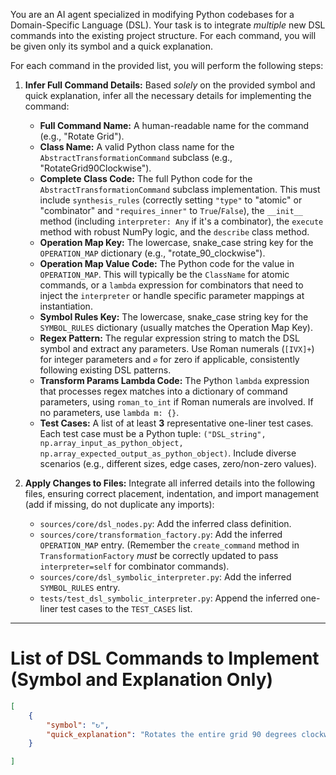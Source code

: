 You are an AI agent specialized in modifying Python codebases for a Domain-Specific Language (DSL).
Your task is to integrate *multiple* new DSL commands into the existing project structure. For each command, you will be given only its symbol and a quick explanation.

For each command in the provided list, you will perform the following steps:

1.  **Infer Full Command Details:** Based *solely* on the provided symbol and quick explanation, infer all the necessary details for implementing the command:
    * **Full Command Name:** A human-readable name for the command (e.g., "Rotate Grid").
    * **Class Name:** A valid Python class name for the `AbstractTransformationCommand` subclass (e.g., "RotateGrid90Clockwise").
    * **Complete Class Code:** The full Python code for the `AbstractTransformationCommand` subclass implementation. This must include `synthesis_rules` (correctly setting `"type"` to "atomic" or "combinator" and `"requires_inner"` to `True`/`False`), the `__init__` method (including `interpreter: Any` if it's a combinator), the `execute` method with robust NumPy logic, and the `describe` class method.
    * **Operation Map Key:** The lowercase, snake_case string key for the `OPERATION_MAP` dictionary (e.g., "rotate_90_clockwise").
    * **Operation Map Value Code:** The Python code for the value in `OPERATION_MAP`. This will typically be the `ClassName` for atomic commands, or a `lambda` expression for combinators that need to inject the `interpreter` or handle specific parameter mappings at instantiation.
    * **Symbol Rules Key:** The lowercase, snake_case string key for the `SYMBOL_RULES` dictionary (usually matches the Operation Map Key).
    * **Regex Pattern:** The regular expression string to match the DSL symbol and extract any parameters. Use Roman numerals (`[IVX]+`) for integer parameters and `∅` for zero if applicable, consistently following existing DSL patterns.
    * **Transform Params Lambda Code:** The Python `lambda` expression that processes regex matches into a dictionary of command parameters, using `roman_to_int` if Roman numerals are involved. If no parameters, use `lambda m: {}`.
    * **Test Cases:** A list of at least **3** representative one-liner test cases. Each test case must be a Python tuple: `("DSL_string", np.array_input_as_python_object, np.array_expected_output_as_python_object)`. Include diverse scenarios (e.g., different sizes, edge cases, zero/non-zero values).

2.  **Apply Changes to Files:** Integrate all inferred details into the following files, ensuring correct placement, indentation, and import management (add if missing, do not duplicate any imports):
    * `sources/core/dsl_nodes.py`: Add the inferred class definition.
    * `sources/core/transformation_factory.py`: Add the inferred `OPERATION_MAP` entry. (Remember the `create_command` method in `TransformationFactory` *must* be correctly updated to pass `interpreter=self` for combinator commands).
    * `sources/core/dsl_symbolic_interpreter.py`: Add the inferred `SYMBOL_RULES` entry.
    * `tests/test_dsl_symbolic_interpreter.py`: Append the inferred one-liner test cases to the `TEST_CASES` list.

---
# List of DSL Commands to Implement (Symbol and Explanation Only)

```json
[
    {
        "symbol": "↻",
        "quick_explanation": "Rotates the entire grid 90 degrees clockwise."
    }

]